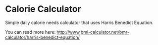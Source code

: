 # Calorie Calculator
Simple daily calorie needs calculator that uses Harris Benedict Equation.

You can read more here: http://www.bmi-calculator.net/bmr-calculator/harris-benedict-equation/

